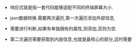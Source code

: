 + 响应式就是指一套代码能够适配不同的终端屏幕大小.

+ json数据转换.需要两次遍历,第一次遍历添加外部信息,
+ 需要进行判断,如果有单独拥有的属性,则添加,否则为空.
+ 第二次遍历需要获取到内层信息,也就是最核心的部分,这时需要
